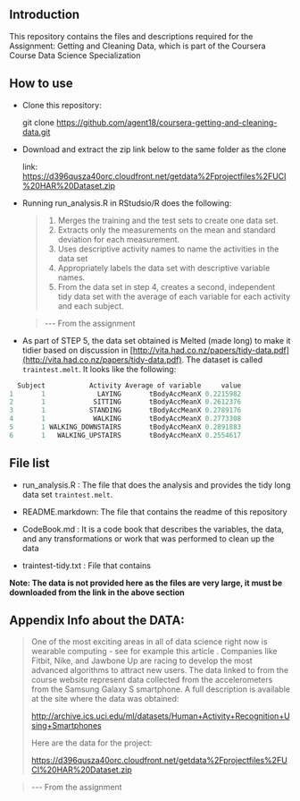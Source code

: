 ## Introduction

This repository contains the files and descriptions required for the
Assignment: Getting and Cleaning Data, which is part of the Coursera Course
Data Science Specialization

## How to use

- Clone this repository:

	git clone https://github.com/agent18/coursera-getting-and-cleaning-data.git
	
- Download and extract the zip link below to the same folder as the
  clone
  
  link: https://d396qusza40orc.cloudfront.net/getdata%2Fprojectfiles%2FUCI%20HAR%20Dataset.zip
  
- Running run_analysis.R in RStudsio/R does the following:

    > 1. Merges the training and the test sets to create one data set.
    > 2. Extracts only the measurements on the mean and standard deviation for each measurement.
    > 3. Uses descriptive activity names to name the activities in the data set
    > 4. Appropriately labels the data set with descriptive variable names.
    > 5. From the data set in step 4, creates a second, independent tidy
    >    data set with the average of each variable for each activity and
    >    each subject.
	
	> --- From the assignment

- As part of STEP 5, the data set obtained is Melted (made long) to
make it tidier based on discussion in
[http://vita.had.co.nz/papers/tidy-data.pdf](http://vita.had.co.nz/papers/tidy-data.pdf). The dataset is called
`traintest.melt`. It looks like the following:

```R
  Subject           Activity Average of variable     value
1       1             LAYING       tBodyAccMeanX 0.2215982
2       1            SITTING       tBodyAccMeanX 0.2612376
3       1           STANDING       tBodyAccMeanX 0.2789176
4       1            WALKING       tBodyAccMeanX 0.2773308
5       1 WALKING_DOWNSTAIRS       tBodyAccMeanX 0.2891883
6       1   WALKING_UPSTAIRS       tBodyAccMeanX 0.2554617
```


## File list
- run_analysis.R : The file that does the analysis and provides the
  tidy long data set `traintest.melt`.
  
  
- README.markdown: The file that contains the readme of this
  repository
- CodeBook.md :  It is a code book that describes the variables, the
  data, and any transformations or work that was performed to clean up
  the data 
- traintest-tidy.txt : File that contains 
  
**Note: The data is not provided here as the files are very large, it
must be downloaded from the link in the above section**

## Appendix Info about the DATA:

> One of the most exciting areas in all of data science right now is
> wearable computing - see for example this article . Companies like
> Fitbit, Nike, and Jawbone Up are racing to develop the most advanced
> algorithms to attract new users. The data linked to from the course
> website represent data collected from the accelerometers from the
> Samsung Galaxy S smartphone. A full description is available at the
> site where the data was obtained:
>
> http://archive.ics.uci.edu/ml/datasets/Human+Activity+Recognition+Using+Smartphones
>
> Here are the data for the project:
>
> https://d396qusza40orc.cloudfront.net/getdata%2Fprojectfiles%2FUCI%20HAR%20Dataset.zip

> --- From the assignment
